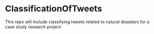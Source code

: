# ClassificationOfTweets
This repo will include classifying tweets related to natural disasters for a case study research project
